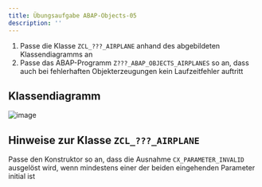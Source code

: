 ```yaml
---
title: Übungsaufgabe ABAP-Objects-05
description: ''
---
```


1. Passe die Klasse `ZCL_???_AIRPLANE` anhand des abgebildeten Klassendiagramms an
2. Passe das ABAP-Programm `Z???_ABAP_OBJECTS_AIRPLANES` so an, dass auch bei fehlerhaften Objekterzeugungen kein Laufzeitfehler auftritt

## Klassendiagramm
![image](https://user-images.githubusercontent.com/47243617/194851356-2c317f3e-a2be-4266-a58f-33164eafaa69.png)

## Hinweise zur Klasse `ZCL_???_AIRPLANE`
Passe den Konstruktor so an, dass die Ausnahme `CX_PARAMETER_INVALID` ausgelöst wird, wenn mindestens einer der beiden eingehenden Parameter initial ist 

